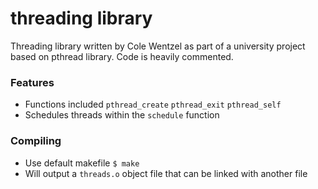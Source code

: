 # threading library

Threading library written by Cole Wentzel as part of a university project based on pthread library. 
Code is heavily commented.

### Features
+ Functions included  `pthread_create` `pthread_exit`  `pthread_self` 
+ Schedules threads within the `schedule`  function 

### Compiling
+ Use default makefile  `$ make `
+ Will output a  `threads.o` object file that can be linked with another file

